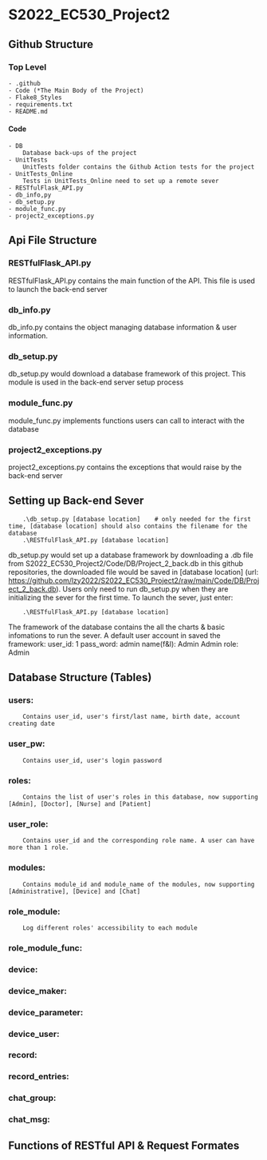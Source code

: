 # S2022_EC530_Project2

## Github Structure
### Top Level
    - .github
    - Code (*The Main Body of the Project)
    - Flake8_Styles
    - requirements.txt
    - README.md
#### Code 
    - DB
        Database back-ups of the project
    - UnitTests
        UnitTests folder contains the Github Action tests for the project
    - UnitTests_Online
        Tests in UnitTests_Online need to set up a remote sever
    - RESTfulFlask_API.py
    - db_info,py
    - db_setup.py
    - module_func.py
    - project2_exceptions.py

## Api File Structure
  ### RESTfulFlask_API.py
  RESTfulFlask_API.py contains the main function of the API. This file is used to launch the back-end server
     
  ### db_info.py
  db_info.py contains the object managing database information & user information. 
  
  ### db_setup.py
  db_setup.py would download a database framework of this project. This module is used in the back-end server setup process
  
  ### module_func.py
  module_func.py implements functions users can call to interact with the database
     
  ### project2_exceptions.py
  project2_exceptions.py contains the exceptions that would raise by the back-end server
  
## Setting up Back-end Sever
        .\db_setup.py [database location]    # only needed for the first time, [database location] should also contains the filename for the database
        .\RESTfulFlask_API.py [database location]
   db_setup.py would set up a database framework by downloading a .db file from S2022_EC530_Project2/Code/DB/Project_2_back.db in this github repositories, the downloaded file would be saved in [database location] (url: https://github.com/lzy2022/S2022_EC530_Project2/raw/main/Code/DB/Project_2_back.db). Users only need to run db_setup.py when they are initializing the sever for the first time. To launch the sever, just enter:
   
        .\RESTfulFlask_API.py [database location]

The framework of the database contains the all the charts & basic infomations to run the sever. A default user account in saved the framework:
        user_id: 1
        pass_word: admin
        name(f&l): Admin Admin
        role: Admin
        
## Database Structure (Tables)
### users:
        Contains user_id, user's first/last name, birth date, account creating date
### user_pw:
        Contains user_id, user's login password
### roles:
        Contains the list of user's roles in this database, now supporting [Admin], [Doctor], [Nurse] and [Patient]
### user_role:
        Contains user_id and the corresponding role name. A user can have more than 1 role.
### modules:
        Contains module_id and module_name of the modules, now supporting [Administrative], [Device] and [Chat]
### role_module:
        Log different roles' accessibility to each module 
### role_module_func:

### device:

### device_maker:

### device_parameter:

### device_user:

### record:

### record_entries:

### chat_group:

### chat_msg:
        
     
        
## Functions of RESTful API & Request Formates
     
